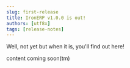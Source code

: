 ```yaml
---
slug: first-release
title: IronERP v1.0.0 is out!
authors: [utf8x]
tags: [release-notes]
---
```


Well, not yet but when it is, you'll find out here!

<!-- truncate -->

content coming soon(tm)
